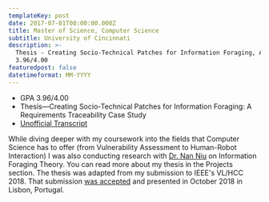 ```yaml
---
templateKey: post
date: 2017-07-01T00:00:00.000Z
title: Master of Science, Computer Science
subtitle: University of Cincinnati
description: >-
  Thesis - Creating Socio-Technical Patches for Information Foraging, A Requirements Traceability Case Study.
  3.96/4.00
featuredpost: false
datetimeformat: MM-YYYY
---
```


- GPA 3.96/4.00
- Thesis&mdash;Creating Socio-Technical Patches for Information Foraging: A Requirements Traceability Case Study
- <a href="/files/Darius Cepulis Graduate.pdf">Unofficial Transcript</a>

While diving deeper with my coursework into the fields that Computer Science has to offer (from Vulnerability Assessment to Human-Robot Interaction) I was also conducting research with <a target="_blank" href="https://scholar.google.com/citations?user=Ag81t_4AAAAJ&hl=en&oi=ao">Dr. Nan Niu</a> on Information Foraging Theory. You can read more about my thesis in the Projects section. The thesis was adapted from my submission to IEEE's VL/HCC 2018. That submission <a target="_blank" href="http://vlhcc18.github.io/accepted_papers.html"> was accepted</a> and presented in October 2018 in Lisbon, Portugal.
